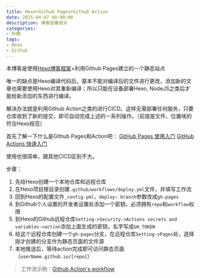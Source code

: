 ```yaml
---
title: Hexo+Github Pages+Github Action
date: 2025-04-07 00:00:00
description: 博客部署相关
categories: 
- 折腾
tags:
- Hexo
- Github
---
```


本博客是使用[Hexo博客框架](https://hexo.io/zh-cn/)+利用Github Pages建立的一个静态站点

唯一的缺点是Hexo编译代码后，基本不能对编译后的文件进行更改，添加新的文章也需要使用Hexo对其重新编译；所以只能在设备部署Hexo, NodeJS之类后才能给新添加的东西进行编译。

解决办法就是利用Github Action之类的进行CICD。这样无需部署任何服务，只要仓库收到了新的提交，即可自动完成上述的一系列操作。（前提是文件、位置啥的符合Hexo规范）

首先了解一下什么是Github Pages和Action吧：
[GitHub Pages 使用入门](https://docs.github.com/zh/pages/getting-started-with-github-pages)
[GitHub Actions 快速入门](https://docs.github.com/zh/actions/writing-workflows/quickstart)

使用也很简单，跟其他CICD区别不大。

步骤：
1. 先给Hexo创建一个本地仓库和远程仓库
2. 在Hexo项目根目录创建`.github/workflows/deploy.yml`文件，并填写工作流
3. 回到Hexo的配置文件`_config.yml`，`deploy: branch`参数改成`gh-pages`
4. 到Github个人设置的开发者设置处添加一个密钥，必须拥有`repo`和`workflow`权限
5. 到Hexo的Github远程仓库`Setting->Security->Actions secrets and variables->action`添加上面生成的密钥，名字写成`GH_TOKEN`
6. 给这个远程仓库创建一个`gh-pages`分支，在远程仓库`Setting->Pages`处，选择刚才创建的分支作为静态页面的文件源
7. 本地推送后，等待action完成即可访问静态页面（`userName.github.io/[repo]`）

>工作流示例：[Github Action's workflow](https://github.com/ECAMT35/ecamt35.github.io/blob/master/.github/workflows/deploy.yml)


